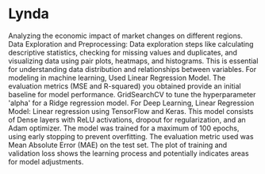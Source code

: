 # Lynda
Analyzing the economic impact of market changes on different regions.
Data Exploration and Preprocessing:
Data exploration steps like calculating descriptive statistics, checking for missing values and duplicates, and visualizing data using pair plots, heatmaps, and histograms. This is essential for understanding data distribution and relationships between variables.
For modeling in machine learning, 
Used Linear Regression Model. The evaluation metrics (MSE and R-squared) you obtained provide an initial baseline for model performance.
GridSearchCV to tune the hyperparameter 'alpha' for a Ridge regression model. 
For Deep Learning, Linear Regression Model:
Linear regression using TensorFlow and Keras. This model consists of Dense layers with ReLU activations, dropout for regularization, and an Adam optimizer.
The model was trained for a maximum of 100 epochs, using early stopping to prevent overfitting.
The evaluation metric used was Mean Absolute Error (MAE) on the test set.
The plot of training and validation loss shows the learning process and potentially indicates areas for model adjustments.
